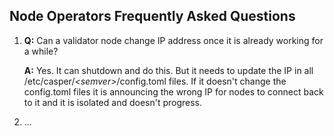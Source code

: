 ## Node Operators Frequently Asked Questions 

1. **Q:** Can a validator node change IP address once it is already working for a while?

   **A:** Yes. It can shutdown and do this. But it needs to update the IP in all /etc/casper/_\<semver\>_/config.toml files. If it doesn't change the config.toml files it is announcing the wrong IP for nodes to connect back to it and it is isolated and doesn't progress.


2. ...